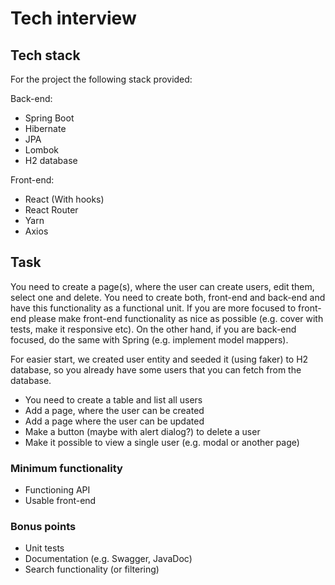 # Tech interview 

## Tech stack
For the project the following stack provided:

Back-end:
* Spring Boot 
* Hibernate
* JPA
* Lombok
* H2 database

Front-end:

* React (With hooks)
* React Router
* Yarn
* Axios

## Task

You need to create a page(s), where the user can create users, edit them, select one and delete. You need to create 
both, front-end and back-end and have this functionality as a functional unit. If you are more focused to front-end
please make front-end functionality as nice as possible (e.g. cover with tests, make it responsive etc). On the other hand, 
if you are back-end focused, do the same with Spring (e.g. implement model mappers).

For easier start, we created user entity and seeded it (using faker) to H2 database, so you already have some users 
that you can fetch from the database.

- You need to create a table and list all users
- Add a page, where the user can be created
- Add a page where the user can be updated
- Make a button (maybe with alert dialog?) to delete a user
- Make it possible to view a single user (e.g. modal or another page)

### Minimum functionality

- Functioning API
- Usable front-end

### Bonus points
- Unit tests
- Documentation (e.g. Swagger, JavaDoc)
- Search functionality (or filtering)